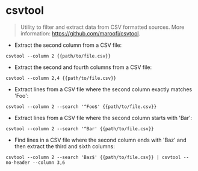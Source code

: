 # csvtool

> Utility to filter and extract data from CSV formatted sources.
> More information: <https://github.com/maroofi/csvtool>.

- Extract the second column from a CSV file:

`csvtool --column 2 {{path/to/file.csv}}`

- Extract the second and fourth columns from a CSV file:

`csvtool --column 2,4 {{path/to/file.csv}}`

- Extract lines from a CSV file where the second column exactly matches 'Foo':

`csvtool --column 2 --search '^Foo$' {{path/to/file.csv}}`

- Extract lines from a CSV file where the second column starts with 'Bar':

`csvtool --column 2 --search '^Bar' {{path/to/file.csv}}`

- Find lines in a CSV file where the second column ends with 'Baz' and then extract the third and sixth columns:

`csvtool --column 2 --search 'Baz$' {{path/to/file.csv}} | csvtool --no-header --column 3,6`
